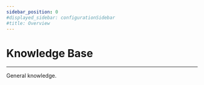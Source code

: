 ```yaml
---
sidebar_position: 0
#displayed_sidebar: configurationSidebar
#title: Overview
---
```


# Knowledge Base
---
General knowledge.
